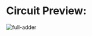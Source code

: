 # Circuit Preview:
![full-adder](https://github.com/SalmaKHD/uopeople-projects/blob/main/computer-systems/logic-circuit-design/Full_Adder/FullAdder.jpg?raw=true)
